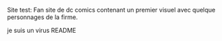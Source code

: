 Site test: Fan site de dc comics contenant un premier visuel avec quelque personnages de la firme.


je suis un virus README
